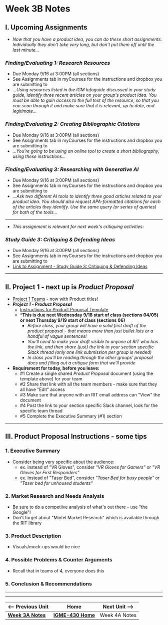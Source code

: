 # Week 3B Notes

## I. Upcoming Assignments

- *Now that you have a product idea, you can do these short assignments. Individually they don't take very long, but don't put them off until the last minute...*

### *Finding/Evaluating 1: Research Resources*
- Due Monday 9/16 at 3:00PM (all sections)
- See Assignments tab in myCourses for the instructions and dropbox you are submitting to
- *...Using resources listed in the IGM Infoguide discussed in your study guide, identify three recent articles on your group's product idea. You must be able to gain access to the full text of the resource, so that you can scan through it and make sure that it is relevant, up to date, and legitimate...*

### *Finding/Evaluating 2:  Creating Bibliographic Citations*
- Due Monday 9/16 at 3:00PM (all sections)
- See Assignments tab in myCourses for the instructions and dropbox you are submitting to
- *...You're going to be using an online tool to create a short bibliography, using these instructions...*

### *Finding/Evaluating 3: Researching with Generative AI*
- Due Monday 9/16 at 3:00PM (all sections)
- See Assignments tab in myCourses for the instructions and dropbox you are submitting to
- *...Ask two different AI tools to identify three good articles related to your product idea. You should also request APA-formatted citations for each of the articles they identify. Use the same query (or series of queries) for both of the tools...*

---

- *This assignment is relevant for next week's critiquing activities*:

### *Study Guide 3: Critiquing & Defending Ideas*
- Due Monday 9/16 at 3:00PM (all sections)
- See Assignments tab in myCourses for the instructions and dropbox you are submitting to
- [Link to Assignment - Study Guide 3: Critiquing & Defending Ideas](https://docs.google.com/document/d/1xJRSgfsNAd01ATYUn99kRiaxmId_z_mFYw3ag5IPwx8/copy)

---

## II. Project 1 - next up is *Product Proposal*
- [Project 1 Teams](../documents/p1-teams.md) - now with Product titles!
- ***Project 1  - Product Proposal***
  - [Instructions for Product Proposal Template](https://docs.google.com/document/d/1pHhtKZ5NTE9x_Yip8sNddIAt5pX0N-102NRUnkM2WWE/edit#heading=h.4d0scevw54ns)
  - ***This is due next Wednesday 9/18 start of class (sections 04/05) or next Thursday 9/19 start of class (sections 06)**
    - *Before class, your group will have a solid first draft of the product proposal - that means more than just bullet lists or a handful of vague sentences!*
    - *You'll need to make your draft visible to anyone at RIT who has the link, and then share (just) the link to your section specific Slack thread (only one link submission per group is needed)*
    - *In class you'll be reading through the other groups' proposal docs and filling out a critique form that we'll provide*
- **Requirement for today, before you leave:**
  - #1 Create a single shared *Product Proposal* document (using the template above) for your team
  - #2 Share that link with all the team members - make sure that they all have "Edit" access
  - #3 Make sure that anyone with an RIT email address can "View" the document
  - #4 Post the link to your section specific Slack channel, look for the specific team thread
  - #5 Complete the Executive Summary (#1) section




---

## III. Product Proposal Instructions - some tips

### 1. Executive Summary
- Consider being very specific about the audience:
  - ex. instead of "VR Gloves", consider *"VR Gloves for Gamers"* or *"VR Gloves for First Responders"*
  - ex. Instead of "Taser Bed", consider *"Taser Bed for busy people"* or *"Taser bed for unhoused students"*

### 2. Market Research and Needs Analysis
- Be sure to do a competiive analysis of what's out there - use "the Google"!
- Don't forget about "Mintel Market Research" which is available through the RIT library

### 3. Product Description
- Visuals/mock-ups would be nice

### 4. Possible Problems & Counter Arguments
- Recall that in teams of 4, everyone does this

### 5. Conclusion & Recommendations

---
---

| <-- Previous Unit | Home | Next Unit -->
| --- | --- | --- 
|  [**Week 3A Notes**](3A.md)  |  [**IGME-430 Home**](../) | Week 4A Notes
